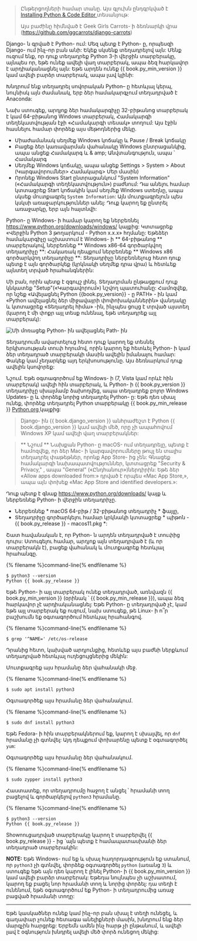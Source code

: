 > Ընթերցողների համար տանը. Այս գլուխն ընդգրկված է [ Installing Python & Code Editor ](https://www.youtube.com/watch?v=pVTaqzKZCdA) տեսանյութ:
> 
> Այս բաժինը հիմնված է Geek Girls Carrots- ի ձեռնարկի վրա (https://github.com/ggcarrots/django-carrots)

Django- ն գրված է Python- ում: Մեզ պետք է Python- ը, որպեսզի Django- ում ինչ-որ բան անի: Եկեք սկսենք տեղադրելով այն: Մենք ուզում ենք, որ դուք տեղադրեք Python 3-ի վերջին տարբերակը, այնպես որ, եթե ունեք ավելի վաղ տարբերակ, ապա ձեզ հարկավոր է արդիականացնել այն: Եթե ​​արդեն ունեք {{ book.py_min_version }} կամ ավելի բարձր տարբերակ, ապա լավ կլինի:

Խնդրում ենք տեղադրել սովորական Python– ը հետևյալ կերպ, նույնիսկ այն ժամանակ, երբ ձեր համակարգչում տեղադրված է Anaconda:

<!--sec data-title="Install Python: Windows" data-id="python_windows" data-collapse=true ces-->

Նախ ստուգեք, արդյոք ձեր համակարգիչը 32-բիթանոց տարբերակ է կամ 64-բիթանոց Windows տարբերակ, Համակարգի տեղեկատվության էջի «Համակարգի տեսակ» տողում: Այս էջին հասնելու համար փորձեք այս մեթոդներից մեկը.

* Միաժամանակ սեղմեք Windows կոճակը և Pause / Break կոճակը
* Բացեք ձեր կառավարման վահանակը Windows ընտրացանկից, ապա անցեք Համակարգ և & amp; Անվտանգություն, ապա ՝ Համակարգ
* Սեղմեք Windows կոճակը, ապա անցեք Settings > System > About (Կարգավորումներ> Համակարգ> Մեր մասին)
* Որոնեք Windows Start ընտրացանկում "System Information" («Համակարգի տեղեկատվություն») բաժնում: Դա անելու համար կտտացրեք Start կոճակին կամ սեղմեք Windows ստեղնը, ապա սկսեք մուտքագրել ` System Information `: Այն մուտքագրելուն պես կսկսի առաջարկություններ անել: Դուք կարող եք ընտրել առաջարկը, երբ այն հայտնվի:

Python- ը Windows- ի համար կարող եք ներբեռնել https://www.python.org/downloads/windows/ կայքից: Կտտացրեք «Վերջին Python 3 թողարկում - Python x.x.x» հղմանը: Եթե ​​ձեր համակարգիչը աշխատում է Windows- ի ** 64-բիթանոց ** տարբերակով, ներբեռնեք ** Windows x86-64 գործարկվող տեղադրիչը **: Հակառակ դեպքում ներբեռնեք ** Windows x86 գործարկվող տեղադրիչը **: Տեղադրիչը ներբեռնելուց հետո դուք պետք է այն գործարկեք (կրկնակի սեղմեք դրա վրա) և հետևեք այնտեղ տրված հրահանգներին:

Մի բան, որին պետք է զգույշ լինել. Տեղադրման ընթացքում դուք կնկատեք "Setup"(«Կարգավորում») նշվող պատուհանը: Համոզվեք, որ նշեք «Ավելացնել Python {{book.py_version}} - ը PATH» - ին կամ «Python ավելացնել ձեր միջավայրի փոփոխականներին» վանդակը և կտտացրեք «Տեղադրել հիմա» -ին, ինչպես ցույց է տրված այստեղ (կարող է մի փոքր այլ տեսք ունենալ, եթե տեղադրեք այլ տարբերակ):

![
Մի մոռացեք Python- ին ավելացնել Path- ին](../python_installation/images/python-installation-options.png)

Տեղադրումն ավարտելուց հետո դուք կարող եք տեսնել երկխոսության տուփ հղումով, որին կարող եք հետևել Python- ի կամ ձեր տեղադրած տարբերակի մասին ավելին իմանալու համար: Փակեք կամ չեղարկեք այդ երկխոսությունը. Այս ձեռնարկում դուք ավելին կսովորեք:

Նշում. Եթե օգտագործում եք Windows- ի (7, Vista կամ որևէ հին տարբերակ) ավելի հին տարբերակ, և Python- ի {{ book.py_version }} տեղադրիչը սխալմամբ ձախողվեց, ապա տեղադրեք բոլոր Windows Updates- ը և փորձեք նորից տեղադրել Python- ը: Եթե ​​դեռ սխալ ունեք, փորձեք տեղադրել Python տարբերակը {{ book.py_min_release }} [ Python.org ](https://www.python.org/downloads/windows/) կայքից:

> Django- ին {{ book.django_version }} անհրաժեշտ է Python {{ book.django_version }} կամ ավելի մեծ, որը չի ապահովում Windows XP կամ ավելի վաղ տարբերակներ:

<!--endsec-->

<!--sec data-title="Install Python: macOS" data-id="python_OSX"
data-collapse=true ces-->

> ** Նշում ** Նախքան Python- ը macOS- ում տեղադրելը, պետք է համոզվեք, որ ձեր Mac- ի կարգավորումները թույլ են տալիս տեղադրել փաթեթներ, որոնք App Store- ից չեն: Գնացեք համակարգի նախապատվություններ, կտտացրեք "Security & Privacy," , ապա "General" («Ընդհանուր»)ներդիրին: Եթե ​​ձեր «Allow apps downloaded from:» դրված է որպես «Mac App Store,», ապա այն փոխեք «Mac App Store and identified developers.»:

Դուք պետք է գնաք https://www.python.org/downloads/ կայք և ներբեռնեք Python- ի վերջին տեղադրիչը.

* Ներբեռնեք * macOS 64-բիթ / 32-բիթանոց տեղադրիչ * ֆայլը,
* Տեղադրիչը գործարկելու համար կրկնակի կտտացրեք * պիթոն - {{ book.py_release }} - macos11.pkg *:

<!--endsec-->

<!--sec data-title="Install Python: Linux" data-id="python_linux"
data-collapse=true ces-->

Շատ հավանական է, որ Python- ն արդեն տեղադրված է տուփից դուրս: Ստուգելու համար, արդյոք այն տեղադրված է (և որ տարբերակն է), բացեք վահանակ և մուտքագրեք հետևյալ հրահանգը.

{% filename %}command-line{% endfilename %}

    $ python3 --version
    Python {{ book.py_release }}
    

Եթե ​​Python- ի այլ տարբերակ ունեք տեղադրված, առնվազն {{ book.py_min_version }} (օրինակ ՝ {{ book.py_min_release }}), ապա ձեզ հարկավոր չէ արդիականացնել: Եթե ​​Python- ը տեղադրված չէ, կամ եթե այլ տարբերակ եք ուզում, նախ ստուգեք, թե Linux- ի ո՞ր բաշխումն եք օգտագործում հետևյալ հրահանգով.

{% filename %}command-line{% endfilename %}

    $ grep '^NAME=' /etc/os-release
    

Դրանից հետո, կախված արդյունքից, հետևեք այս բաժնի ներքևում տեղադրված հետևյալ ուղեցույցներից մեկին:

<!--endsec-->

<!--sec data-title="Install Python: Debian or Ubuntu" data-id="python_debian" data-collapse=true ces-->

Մուտքագրեք այս հրամանը ձեր վահանակի մեջ.

{% filename %}command-line{% endfilename %}

    $ sudo apt install python3
    

<!--endsec-->

<!--sec data-title="Install Python: Fedora" data-id="python_fedora"
data-collapse=true ces-->

Օգտագործեք այս հրամանը ձեր վահանակում.

{% filename %}command-line{% endfilename %}

    $ sudo dnf install python3
    

Եթե ​​Fedora- ի հին տարբերակներում եք, կարող է սխալվել, որ ` dnf ` հրամանը չի գտնվել: Այդ դեպքում փոխարենը պետք է օգտագործել ` yum `:

<!--endsec-->

<!--sec data-title="Install Python: openSUSE" data-id="python_openSUSE"
data-collapse=true ces-->

Օգտագործեք այս հրամանը ձեր վահանակում.

{% filename %}command-line{% endfilename %}

    $ sudo zypper install python3
    

<!--endsec-->

Հաստատեք, որ տեղադրումը հաջող է անցել ՝ հրամանի տող բացելով և գործարկելով ` python3 ` հրամանը.

{% filename %}command-line{% endfilename %}

    $ python3 --version
    Python {{ book.py_release }}
    

Shownուցադրված տարբերակը կարող է տարբերվել {{ book.py_release }} - ից `այն պետք է համապատասխանի ձեր տեղադրած տարբերակին:

**NOTE:** Եթե ​​Windows- ում եք և սխալ հաղորդագրություն եք ստանում, որ ` python3 ` չի գտնվել, փորձեք օգտագործել ` python ` (առանց ` 3 `) և ստուգեք եթե այն դեռ կարող է լինել Python- ի {{ book.py_min_version }} կամ ավելի բարձր տարբերակ: Եթե ​​դա նույնպես չի աշխատում, կարող եք բացել նոր հրամանի տող և նորից փորձել: դա տեղի է ունենում, եթե օգտագործում եք Python- ի տեղադրումից առաջ բացված հրամանի տողը:

* * *

Եթե ​​կասկածներ ունեք կամ ինչ-որ բան սխալ է տեղի ունեցել, և գաղափար չունեք հետագա անելիքների մասին, խնդրում ենք ձեր մարզչին հարցրեք: Երբեմն ամեն ինչ հարթ չի ընթանում, և ավելի լավ է օգնություն խնդրել ավելի մեծ փորձ ունեցող մեկից: